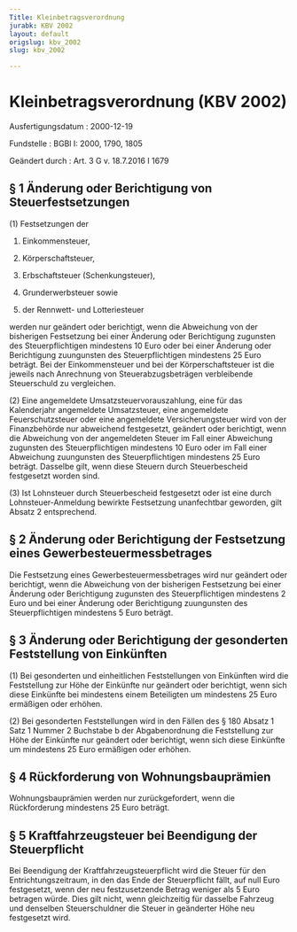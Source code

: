 ```yaml
---
Title: Kleinbetragsverordnung
jurabk: KBV 2002
layout: default
origslug: kbv_2002
slug: kbv_2002

---
```


# Kleinbetragsverordnung (KBV 2002)

Ausfertigungsdatum
:   2000-12-19

Fundstelle
:   BGBl I: 2000, 1790, 1805

Geändert durch
:   Art. 3 G v. 18.7.2016 I 1679



## § 1 Änderung oder Berichtigung von Steuerfestsetzungen

(1) Festsetzungen der

1.  Einkommensteuer,


2.  Körperschaftsteuer,


3.  Erbschaftsteuer (Schenkungsteuer),


4.  Grunderwerbsteuer sowie


5.  der Rennwett- und Lotteriesteuer



werden nur geändert oder berichtigt, wenn die Abweichung von der
bisherigen Festsetzung bei einer Änderung oder Berichtigung zugunsten
des Steuerpflichtigen mindestens 10 Euro oder bei einer Änderung oder
Berichtigung zuungunsten des Steuerpflichtigen mindestens 25 Euro
beträgt. Bei der Einkommensteuer und bei der Körperschaftsteuer ist
die jeweils nach Anrechnung von Steuerabzugsbeträgen verbleibende
Steuerschuld zu vergleichen.

(2) Eine angemeldete Umsatzsteuervorauszahlung, eine für das
Kalenderjahr angemeldete Umsatzsteuer, eine angemeldete
Feuerschutzsteuer oder eine angemeldete Versicherungsteuer wird von
der Finanzbehörde nur abweichend festgesetzt, geändert oder
berichtigt, wenn die Abweichung von der angemeldeten Steuer im Fall
einer Abweichung zugunsten des Steuerpflichtigen mindestens 10 Euro
oder im Fall einer Abweichung zuungunsten des Steuerpflichtigen
mindestens 25 Euro beträgt. Dasselbe gilt, wenn diese Steuern durch
Steuerbescheid festgesetzt worden sind.

(3) Ist Lohnsteuer durch Steuerbescheid festgesetzt oder ist eine
durch Lohnsteuer-Anmeldung bewirkte Festsetzung unanfechtbar geworden,
gilt Absatz 2 entsprechend.


## § 2 Änderung oder Berichtigung der Festsetzung eines Gewerbesteuermessbetrages

Die Festsetzung eines Gewerbesteuermessbetrages wird nur geändert oder
berichtigt, wenn die Abweichung von der bisherigen Festsetzung bei
einer Änderung oder Berichtigung zugunsten des Steuerpflichtigen
mindestens 2 Euro und bei einer Änderung oder Berichtigung zuungunsten
des Steuerpflichtigen mindestens 5 Euro beträgt.


## § 3 Änderung oder Berichtigung der gesonderten Feststellung von Einkünften

(1) Bei gesonderten und einheitlichen Feststellungen von Einkünften
wird die Feststellung zur Höhe der Einkünfte nur geändert oder
berichtigt, wenn sich diese Einkünfte bei mindestens einem Beteiligten
um mindestens 25 Euro ermäßigen oder erhöhen.

(2) Bei gesonderten Feststellungen wird in den Fällen des § 180 Absatz
1 Satz 1 Nummer 2 Buchstabe b der Abgabenordnung die Feststellung zur
Höhe der Einkünfte nur geändert oder berichtigt, wenn sich diese
Einkünfte um mindestens 25 Euro ermäßigen oder erhöhen.


## § 4 Rückforderung von Wohnungsbauprämien

Wohnungsbauprämien werden nur zurückgefordert, wenn die Rückforderung
mindestens 25 Euro beträgt.


## § 5 Kraftfahrzeugsteuer bei Beendigung der Steuerpflicht

Bei Beendigung der Kraftfahrzeugsteuerpflicht wird die Steuer für den
Entrichtungszeitraum, in den das Ende der Steuerpflicht fällt, auf
null Euro festgesetzt, wenn der neu festzusetzende Betrag weniger als
5 Euro betragen würde. Dies gilt nicht, wenn gleichzeitig für dasselbe
Fahrzeug und denselben Steuerschuldner die Steuer in geänderter Höhe
neu festgesetzt wird.

